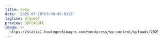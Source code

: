 ```yaml
---
title: demo
date: '2025-07-10T03:40:46.831Z'
tagline: efqwedf
preview: SDFCASDFC
image: >-
  https://static1.howtogeekimages.com/wordpress/wp-content/uploads/2025/02/netflix-logo-with-some-netflix-shows-in-the-background-1.jpg?q=70&fit=crop&w=1140&h=&dpr=1
---
```


